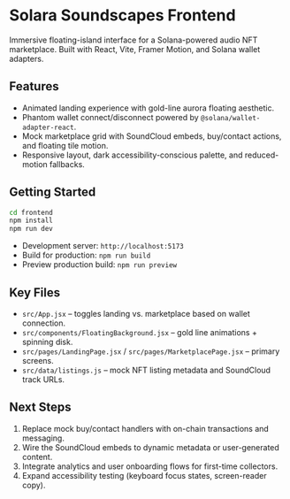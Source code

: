 # Solara Soundscapes Frontend

Immersive floating-island interface for a Solana-powered audio NFT marketplace. Built with React, Vite, Framer Motion, and Solana wallet adapters.

## Features

- Animated landing experience with gold-line aurora floating aesthetic.
- Phantom wallet connect/disconnect powered by `@solana/wallet-adapter-react`.
- Mock marketplace grid with SoundCloud embeds, buy/contact actions, and floating tile motion.
- Responsive layout, dark accessibility-conscious palette, and reduced-motion fallbacks.

## Getting Started

```bash
cd frontend
npm install
npm run dev
```

- Development server: `http://localhost:5173`
- Build for production: `npm run build`
- Preview production build: `npm run preview`

## Key Files

- `src/App.jsx` – toggles landing vs. marketplace based on wallet connection.
- `src/components/FloatingBackground.jsx` – gold line animations + spinning disk.
- `src/pages/LandingPage.jsx` / `src/pages/MarketplacePage.jsx` – primary screens.
- `src/data/listings.js` – mock NFT listing metadata and SoundCloud track URLs.

## Next Steps

1. Replace mock buy/contact handlers with on-chain transactions and messaging.
2. Wire the SoundCloud embeds to dynamic metadata or user-generated content.
3. Integrate analytics and user onboarding flows for first-time collectors.
4. Expand accessibility testing (keyboard focus states, screen-reader copy).

